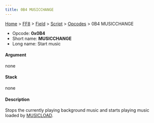 ```yaml
---
title: 0B4 MUSICCHANGE
---
```


[Home](/Main%20Page.md) > [FF8](/FF8.md) > [Field](/FF8/Field.md) > [Script](/FF8/Field/Script.md) > [Opcodes](/FF8/Field/Script/Opcodes.md) > 0B4 MUSICCHANGE

-   Opcode: **0x0B4**
-   Short name: **MUSICCHANGE**
-   Long name: Start music

#### Argument

none

#### Stack

none

#### Description

Stops the currently playing background music and starts playing music
loaded by [MUSICLOAD][].

  [MUSICLOAD]: /FF8/Field/Script/Opcodes/0B5%20MUSICLOAD.md "wikilink"
